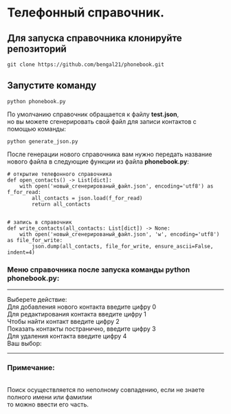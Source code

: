 # Телефонный справочник.
## Для запуска справочника клонируйте репозиторий 
```
git clone https://github.com/bengal21/phonebook.git
```
## Запустите команду

```
python phonebook.py
```
По умолчанию справочник обращается к файлу **test.json**,</br> 
но вы можете сгенерировать свой файл для записи контактов с помощью команды:
```
python generate_json.py
```
После генерации нового справочника вам нужно передать название</br> 
нового файла в следующие функции из файла **phonebook.py**:
```
# открытие телефонного справочника
def open_contacts() -> List[dict]:
    with open('новый_сгенерированый_файл.json', encoding='utf8') as f_for_read:
        all_contacts = json.load(f_for_read)
        return all_contacts


# запись в справочник
def write_contacts(all_contacts: List[dict]) -> None:
    with open('новый_сгенерированый_файл.json', 'w', encoding='utf8') as file_for_write:
        json.dump(all_contacts, file_for_write, ensure_ascii=False, indent=4)
```
### Меню справочника после запуска команды **python phonebook.py**:
***
Выберете действие: </br>
Для добавления нового контакта введите цифру 0</br>
Для редактирования контакта введите цифру 1</br>
Чтобы найти контакт введите цифру 2</br>
Показать контакты постранично, введите цифру 3</br>
Для удаления контакта введите цифру 4</br>
Ваш выбор:</br>
***
### Примечание:
</br>Поиск осуществляется по неполному совпадению, если не знаете полного имени или фамилии</br>
то можно ввести его часть.</br>


